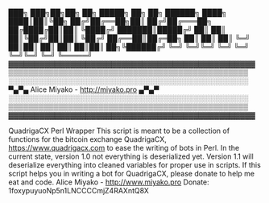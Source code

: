 ███╗   ███╗██╗██╗   ██╗ █████╗ ██╗  ██╗ ██████╗ 
████╗ ████║██║╚██╗ ██╔╝██╔══██╗██║ ██╔╝██╔═══██╗
██╔████╔██║██║ ╚████╔╝ ███████║█████╔╝ ██║   ██║
██║╚██╔╝██║██║  ╚██╔╝  ██╔══██║██╔═██╗ ██║   ██║
██║ ╚═╝ ██║██║   ██║   ██║  ██║██║  ██╗╚██████╔╝
╚═╝     ╚═╝╚═╝   ╚═╝   ╚═╝  ╚═╝╚═╝  ╚═╝ ╚═════╝
▓▓▓▓▓▓▓▓▓▓▓▓▓▓▓▓▓▓▓▓▓▓▓▓▓▓▓▓▓▓▓▓▓▓▓▓▓▓▓▓▓▓▓▓▓▓▓▓
▒▒▒▒▒▒▒▒▒▒▒▒▒▒▒▒▒▒▒▒▒▒▒▒▒▒▒▒▒▒▒▒▒▒▒▒▒▒▒▒▒▒▒▒▒▒▒▒
░░░░░░░░░░░░░░░░░░░░░░░░░░░░░░░░░░░░░░░░░░░░░░░░
▀▄▀▄    Alice Miyako - http://miyako.pro    ▄▀▄▀
░░░░░░░░░░░░░░░░░░░░░░░░░░░░░░░░░░░░░░░░░░░░░░░░
▒▒▒▒▒▒▒▒▒▒▒▒▒▒▒▒▒▒▒▒▒▒▒▒▒▒▒▒▒▒▒▒▒▒▒▒▒▒▒▒▒▒▒▒▒▒▒▒
▓▓▓▓▓▓▓▓▓▓▓▓▓▓▓▓▓▓▓▓▓▓▓▓▓▓▓▓▓▓▓▓▓▓▓▓▓▓▓▓▓▓▓▓▓▓▓▓

QuadrigaCX Perl Wrapper
  This script is meant to be a collection of
  functions for the bitcoin exchange QuadrigaCX,
  https://www.quadrigacx.com to ease the writing
  of bots in Perl. In the current state, version
  1.0 not everything is deserialized yet.
  Version 1.1 will deserialize everything into
  cleaned variables for proper use in scripts.
  If this script helps you in writing a bot for
  QuadrigaCX, please donate to help me eat and
  code.
Alice Miyako - http://www.miyako.pro
Donate: 1foxypuyuoNp5n1LNCCCCmjZ4RAXntQ8X